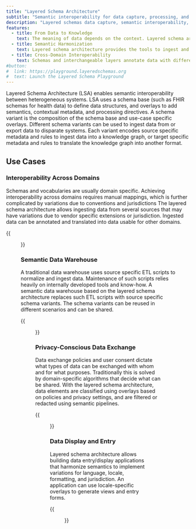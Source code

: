 ```yaml
---
title: "Layered Schema Architecture"
subtitle: "Semantic interoperability for data capture, processing, and exchange"
description: "Layered schemas data capture, semantic interoperability, knowledge graphs"
features:
  - title: From Data to Knowledge
    text: The meaning of data depends on the context. Layered schema architecture captures data along with contextual metadata to preserve meaning.
  - title: Semantic Harmonization
    text: Layered schema architecture provides the tools to ingest and harmonize data from disparate sources, and to transform ingested data with semantic pipelines.
  - title: Cross-Domain Interoperability
    text: Schemas and interchangeable layers annotate data with different vocabularies to enable interoperability across domains.
#button:
#  link: https://playground.layeredschemas.org
#  text: Launch the Layered Schema Playground
---
```



Layered Schema Architecture (LSA) enables semantic interoperability
between heterogeneous systems. LSA uses a schema base (such as FHIR
schemas for health data) to define data structures, and overlays to
add semantics, contextual metadata, and processing directives. A
schema variant is the composition of the schema base and use-case
specific overlays. Different schema variants can be used to ingest
data from or export data to disparate systems. Each variant encodes
source specific metadata and rules to ingest data into a knowledge
graph, or target specific metadata and rules to translate the
knowledge graph into another format.

## Use Cases
### Interoperability Across Domains

Schemas and vocabularies are usually domain specific.  Achieving
interoperability across domains requires manual mappings, which is
further complicated by variations due to conventions and jurisdictions
The layered schema architecture allows ingesting data from several
sources that may have variations due to vendor specific extensions or
jurisdiction. Ingested data can be annotated and translated into data
usable for other domains.


{{<figure src="vocab-mapping.png" class="text-center my-3">}} 

### Semantic Data Warehouse

A traditional data warehouse uses source specific ETL scripts to
normalize and ingest data. Maintenance of such scripts relies heavily
on internally developed tools and know-how.  A semantic data warehouse
based on the layered schema architecture replaces such ETL scripts
with source specific schema variants. The schema variants can be
reused in different scenarios and can be shared.

{{<figure src="dw-fanin-fanout-sm.png" class="text-center my-3" >}} 

### Privacy-Conscious Data Exchange

Data exchange policies and user consent dictate what types of data can
be exchanged with whom and for what purposes. Traditionally this is
solved by domain-specific algorithms that decide what can be
shared. With the layered schema architecture, data elements are
classified using overlays based on policies and privacy settings, and
are filtered or redacted using semantic pipelines.

{{<figure src="data-exchange.png" class="text-center my-3" >}} 

### Data Display and Entry

Layered schema architecture allows building data entry/display
applications that harmonize semantics to implement variations for
language, locale, formatting, and jurisdiction. An application can use
locale-specific overlays to generate views and entry forms.

{{<figure src="layered-schema-data-capture-application.png" class="text-center my-3">}} 


